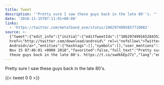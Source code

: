```yaml
---
title: Tweet
description: '"Pretty sure I saw these guys back in the late 80''s. "'
date: '2018-11-15T07:11:01+00:00'
links:
  - 'https://twitter.com/metalband_exe/status/1062974805857710082'
source: >-
  {"tweet":{"edit_info":{"initial":{"editTweetIds":["1062974991652843521"],"editableUntil":"2018-11-15T08:46:01.787Z","editsRemaining":"5","isEditEligible":true}},"retweeted":false,"source":"<a
  href=\"http://twitter.com/download/android\" rel=\"nofollow\">Twitter for
  Android</a>","entities":{"hashtags":[],"symbols":[],"user_mentions":[],"urls":[{"url":"https://t.co/swdkkEpJ7z","expanded_url":"https://twitter.com/metalband_exe/status/1062974805857710082","display_url":"twitter.com/metalband_exe/…","indices":["52","75"]}]},"display_text_range":["0","75"],"favorite_count":"0","id_str":"1062974991652843521","truncated":false,"retweet_count":"0","id":"1062974991652843521","possibly_sensitive":false,"created_at":"Thu
  Nov 15 07:46:01 +0000 2018","favorited":false,"full_text":"Pretty sure I saw
  these guys back in the late 80's. https://t.co/swdkkEpJ7z","lang":"en"}}
---
```

Pretty sure I saw these guys back in the late 80's. 
    
{{< tweet 0 0 >}}
    
